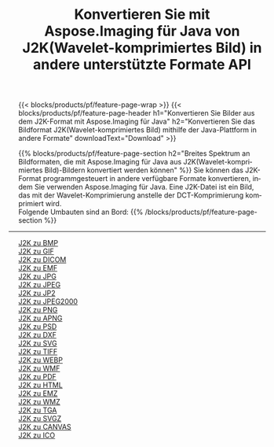 ﻿---
title: Konvertieren Sie mit Aspose.Imaging für Java von J2K(Wavelet-komprimiertes Bild) in andere unterstützte Formate API 
weight: 3920
url: /de/java/conversion/from/j2k 
lang: de
langdirlevel: 2
locales: zh-hans,ja,it,ru,de,es,fr,nl,id,lt,pl,pt,vi,tr,ko,zh-hant,ar,hi,th,sv,cs,uk,he
description: Aspose.Imaging kann mithilfe der Java-Plattform problemlos von J2K(Wavelet-komprimiertes Bild) in andere Formate konvertieren
---

{{< blocks/products/pf/feature-page-wrap >}}
{{< blocks/products/pf/feature-page-header h1="Konvertieren Sie Bilder aus dem J2K-Format mit Aspose.Imaging für Java" h2="Konvertieren Sie das Bildformat J2K(Wavelet-komprimiertes Bild) mithilfe der Java-Plattform in andere Formate" downloadText="Download" >}}


{{% blocks/products/pf/feature-page-section  h2="Breites Spektrum an Bildformaten, die mit Aspose.Imaging für Java aus J2K(Wavelet-komprimiertes Bild)-Bildern konvertiert werden können" %}}
Sie können das J2K-Format programmgesteuert in andere verfügbare Formate konvertieren, indem Sie verwenden
Aspose.Imaging für Java. Eine J2K-Datei ist ein Bild, das mit der Wavelet-Komprimierung anstelle der DCT-Komprimierung komprimiert wird.
<br/>
Folgende Umbauten sind an Bord:
{{% /blocks/products/pf/feature-page-section %}}
<div class="container-fluid productfamilypage bg-gray">
    <div class="convertypes bg-gray agp-content section">
        <div class="container">
		<hr style="margin-left:-20px;"/>
		<div class="row other-converters">
		    <div class='col-md-2 other-converter remove-lp remove-rp'><a href="/imaging/de/java/conversion/j2k-to-bmp" >J2K zu BMP</a></div><div class='col-md-2 other-converter remove-lp remove-rp'><a href="/imaging/de/java/conversion/j2k-to-gif" >J2K zu GIF</a></div><div class='col-md-2 other-converter remove-lp remove-rp'><a href="/imaging/de/java/conversion/j2k-to-dicom" >J2K zu DICOM</a></div><div class='col-md-2 other-converter remove-lp remove-rp'><a href="/imaging/de/java/conversion/j2k-to-emf" >J2K zu EMF</a></div><div class='col-md-2 other-converter remove-lp remove-rp'><a href="/imaging/de/java/conversion/j2k-to-jpg" >J2K zu JPG</a></div><div class='col-md-2 other-converter remove-lp remove-rp'><a href="/imaging/de/java/conversion/j2k-to-jpeg" >J2K zu JPEG</a></div><div class='col-md-2 other-converter remove-lp remove-rp'><a href="/imaging/de/java/conversion/j2k-to-jp2" >J2K zu JP2</a></div><div class='col-md-2 other-converter remove-lp remove-rp'><a href="/imaging/de/java/conversion/j2k-to-jpeg2000" >J2K zu JPEG2000</a></div><div class='col-md-2 other-converter remove-lp remove-rp'><a href="/imaging/de/java/conversion/j2k-to-png" >J2K zu PNG</a></div><div class='col-md-2 other-converter remove-lp remove-rp'><a href="/imaging/de/java/conversion/j2k-to-apng" >J2K zu APNG</a></div><div class='col-md-2 other-converter remove-lp remove-rp'><a href="/imaging/de/java/conversion/j2k-to-psd" >J2K zu PSD</a></div><div class='col-md-2 other-converter remove-lp remove-rp'><a href="/imaging/de/java/conversion/j2k-to-dxf" >J2K zu DXF</a></div><div class='col-md-2 other-converter remove-lp remove-rp'><a href="/imaging/de/java/conversion/j2k-to-svg" >J2K zu SVG</a></div><div class='col-md-2 other-converter remove-lp remove-rp'><a href="/imaging/de/java/conversion/j2k-to-tiff" >J2K zu TIFF</a></div><div class='col-md-2 other-converter remove-lp remove-rp'><a href="/imaging/de/java/conversion/j2k-to-webp" >J2K zu WEBP</a></div><div class='col-md-2 other-converter remove-lp remove-rp'><a href="/imaging/de/java/conversion/j2k-to-wmf" >J2K zu WMF</a></div><div class='col-md-2 other-converter remove-lp remove-rp'><a href="/imaging/de/java/conversion/j2k-to-pdf" >J2K zu PDF</a></div><div class='col-md-2 other-converter remove-lp remove-rp'><a href="/imaging/de/java/conversion/j2k-to-html" >J2K zu HTML</a></div><div class='col-md-2 other-converter remove-lp remove-rp'><a href="/imaging/de/java/conversion/j2k-to-emz" >J2K zu EMZ</a></div><div class='col-md-2 other-converter remove-lp remove-rp'><a href="/imaging/de/java/conversion/j2k-to-wmz" >J2K zu WMZ</a></div><div class='col-md-2 other-converter remove-lp remove-rp'><a href="/imaging/de/java/conversion/j2k-to-tga" >J2K zu TGA</a></div><div class='col-md-2 other-converter remove-lp remove-rp'><a href="/imaging/de/java/conversion/j2k-to-svgz" >J2K zu SVGZ</a></div><div class='col-md-2 other-converter remove-lp remove-rp'><a href="/imaging/de/java/conversion/j2k-to-canvas" >J2K zu CANVAS</a></div><div class='col-md-2 other-converter remove-lp remove-rp'><a href="/imaging/de/java/conversion/j2k-to-ico" >J2K zu ICO</a></div>
                </div>
        </div>
    </div>
</div>
<br/>

